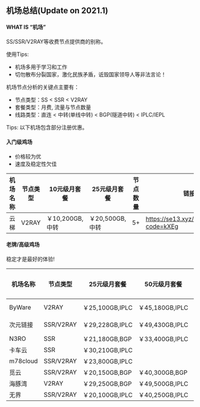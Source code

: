 

## 机场总结(Update on 2021.1)

#### WHAT IS “机场”

SS/SSR/V2RAY等收费节点提供商的别称。

使用Tips:

- 机场多用于学习和工作
- 切勿散布分裂国家，激化民族矛盾，诋毁国家领导人等非法言论！


机场节点分析的关键点主要有：
- 节点类型：SS < SSR < V2RAY
- 套餐类型：月费, 流量与节点数量
- 线路类型：直连 < 中转(单线中转) < BGP(隧道中转) < IPLC/IEPL


Tips: 以下机场包含部分注册优惠。

#### 入门级鸡场

- 价格较为优
- 速度及稳定性欠佳

| 机场名称 | 节点类型 | 10元级月套餐    | 25元级月套餐    | 节点数量 | 链接                                        |
| -------- | -------- | --------------- | --------------- | -------- | ------------------------------------------- |
| 云梯     | V2RAY    | ￥10,200GB,中转 | ￥20,500GB,中转 | 5+       | https://se13.xyz/auth/register?code=kXEg    |


#### 老牌/高级鸡场

稳定才是最好的体验!

| 机场名称 | 节点类型  | 25元级月套餐    | 50元级月套餐    | 节点数 | 链接                                       | 优惠码        |
| -------- | --------- | --------------- | --------------- | ------ | ------------------------------------------ | ------------- |
| ByWare   | V2RAY     | ￥25,100GB,IPLC | ￥45,180GB,IPLC | 10+    | https://bywave.io/aff.php?aff=3866         | 2021(30%off!) | 
| 次元链接 | SSR/V2RAY | ￥29,228GB,IPLC | ￥49,430GB,IPLC | 60+    | https://cylink.wtf/auth/register?code=E3uE |               |
| N3RO     | SSR       | ￥21,180GB,BGP  | ￥33,400GB,IPLC | 44+    | https://n3ro.best/user/shop                | n3ro-limbopro |
| 卡车云   | SSR       | ￥30,210GB,IPLC |                 | 30+    | https://kcjisu.icu/user/shop               |               |
| m78cloud | SSR/V2RAY | ￥23,800GB,IPLC |                 | 19+    | https://dd.sb/RJp8t                        |               |
| 觅云     | SSR/V2RAY | ￥20,150GB,BGP  | ￥40,300GB,BGP  | 52+    | https://dd.sb/fhpvW                        |               |
| 海豚湾   | V2RAY     | ￥29,250GB,BGP  | ￥49,500GB,IPLC |        | https://dd.sb/Wvy06                        |               |
| 无界     | SSR/V2RAY | ￥20,100GB,IPLC | ￥40,250GB,IPLC |        | https://dd.sb/0AtEE                        |               |
